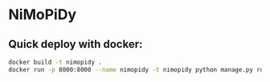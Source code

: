 # NiMoPiDy

## Quick deploy with docker:

```bash
docker build -t nimopidy .
docker run -p 8000:8000 --name nimopidy -t nimopidy python manage.py runserver 0.0.0.0:8000
```
